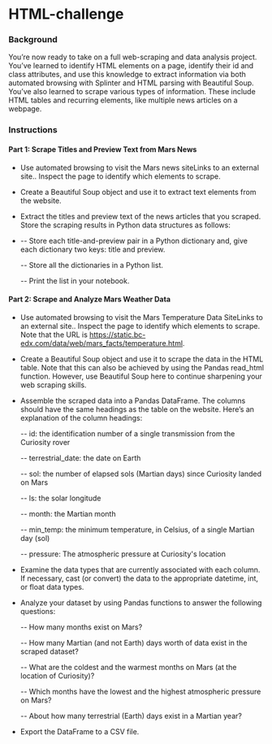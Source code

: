 # HTML-challenge

### Background
You’re now ready to take on a full web-scraping and data analysis project. You’ve learned to identify HTML elements on a page, identify their id and class attributes, and use this knowledge to extract information via both automated browsing with Splinter and HTML parsing with Beautiful Soup. You’ve also learned to scrape various types of information. These include HTML tables and recurring elements, like multiple news articles on a webpage.

### Instructions

#### Part 1: Scrape Titles and Preview Text from Mars News
- Use automated browsing to visit the Mars news siteLinks to an external site.. Inspect the page to identify which elements to scrape.
- Create a Beautiful Soup object and use it to extract text elements from the website.
- Extract the titles and preview text of the news articles that you scraped. Store the scraping results in Python data structures as follows:
- 
  -- Store each title-and-preview pair in a Python dictionary and, give each dictionary two keys: title and preview.
  
  -- Store all the dictionaries in a Python list.
  
  -- Print the list in your notebook.

#### Part 2: Scrape and Analyze Mars Weather Data
- Use automated browsing to visit the Mars Temperature Data SiteLinks to an external site.. Inspect the page to identify which elements to scrape. Note that the URL is https://static.bc-edx.com/data/web/mars_facts/temperature.html.
- Create a Beautiful Soup object and use it to scrape the data in the HTML table. Note that this can also be achieved by using the Pandas read_html function. However, use Beautiful Soup here to continue sharpening your web scraping skills.
- Assemble the scraped data into a Pandas DataFrame. The columns should have the same headings as the table on the website. Here’s an explanation of the column headings:
  
  -- id: the identification number of a single transmission from the Curiosity rover
  
  -- terrestrial_date: the date on Earth
  
  -- sol: the number of elapsed sols (Martian days) since Curiosity landed on Mars
  
  -- ls: the solar longitude
  
  -- month: the Martian month
  
  -- min_temp: the minimum temperature, in Celsius, of a single Martian day (sol)
  
  -- pressure: The atmospheric pressure at Curiosity's location
  
- Examine the data types that are currently associated with each column. If necessary, cast (or convert) the data to the appropriate datetime, int, or float data types.
- Analyze your dataset by using Pandas functions to answer the following questions:
  
  -- How many months exist on Mars?
  
  -- How many Martian (and not Earth) days worth of data exist in the scraped dataset?
  
  -- What are the coldest and the warmest months on Mars (at the location of Curiosity)?
  
  -- Which months have the lowest and the highest atmospheric pressure on Mars?
  
  -- About how many terrestrial (Earth) days exist in a Martian year?
  
- Export the DataFrame to a CSV file.
  
